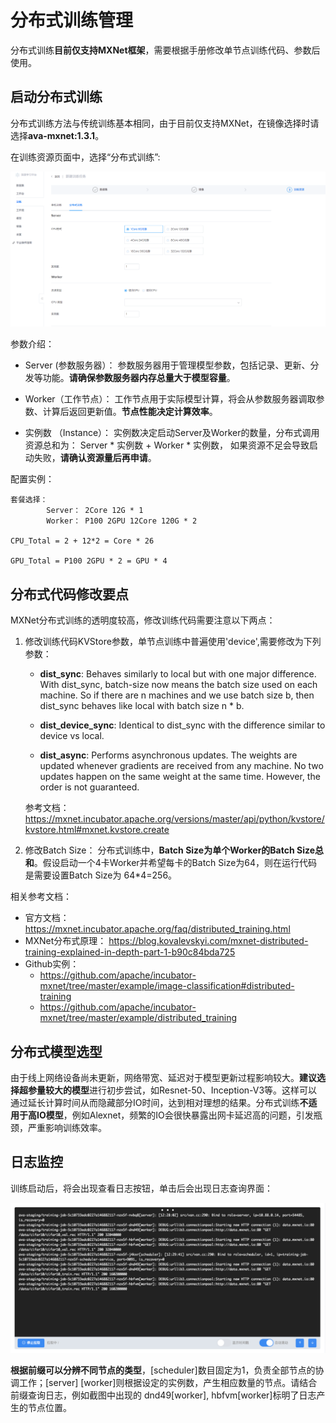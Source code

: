 
# 分布式训练管理

分布式训练**目前仅支持MXNet框架**，需要根据手册修改单节点训练代码、参数后使用。

## 启动分布式训练

分布式训练方法与传统训练基本相同，由于目前仅支持MXNet，在镜像选择时请选择**ava-mxnet:1.3.1**。

在训练资源页面中，选择“分布式训练”:

![](/images/ch-05/5.3.1/dist-resource.png)

参数介绍：
+ Server (参数服务器）：
参数服务器用于管理模型参数，包括记录、更新、分发等功能。**请确保参数服务器内存总量大于模型容量**。

+ Worker（工作节点）：
工作节点用于实际模型计算，将会从参数服务器调取参数、计算后返回更新值。**节点性能决定计算效率**。

+ 实例数 （Instance）：
实例数决定启动Server及Worker的数量，分布式调用资源总和为： Server * 实例数 + Worker * 实例数， 如果资源不足会导致启动失败，**请确认资源量后再申请**。

配置实例：
    
    套餐选择：
            Server： 2Core 12G * 1
            Worker： P100 2GPU 12Core 120G * 2

    CPU_Total = 2 + 12*2 = Core * 26

    GPU_Total = P100 2GPU * 2 = GPU * 4

## 分布式代码修改要点

MXNet分布式训练的透明度较高，修改训练代码需要注意以下两点：

1. 修改训练代码KVStore参数，单节点训练中普遍使用'device',需要修改为下列参数：

    + **dist_sync**: Behaves similarly to local but with one major difference. With dist_sync, batch-size now means the batch size used on each machine. So if there are n machines and we use batch size b, then dist_sync behaves like local with batch size n * b.

    + **dist_device_sync**: Identical to dist_sync with the difference similar to device vs local.

    + **dist_async**: Performs asynchronous updates. The weights are updated whenever gradients are received from any machine. No two updates happen on the same weight at the same time. However, the order is not guaranteed.

    参考文档： https://mxnet.incubator.apache.org/versions/master/api/python/kvstore/kvstore.html#mxnet.kvstore.create

2. 修改Batch Size：
    分布式训练中，**Batch Size为单个Worker的Batch Size总和**。假设启动一个4卡Worker并希望每卡的Batch Size为64，则在运行代码是需要设置Batch Size为 64*4=256。

相关参考文档：
+ 官方文档： https://mxnet.incubator.apache.org/faq/distributed_training.html
+ MXNet分布式原理： https://blog.kovalevskyi.com/mxnet-distributed-training-explained-in-depth-part-1-b90c84bda725
+ Github实例： 
    + https://github.com/apache/incubator-mxnet/tree/master/example/image-classification#distributed-training
    + https://github.com/apache/incubator-mxnet/tree/master/example/distributed_training

## 分布式模型选型

由于线上网络设备尚未更新，网络带宽、延迟对于模型更新过程影响较大。**建议选择超参量较大的模型**进行初步尝试，如Resnet-50、Inception-V3等。这样可以通过延长计算时间从而隐藏部分IO时间，达到相对理想的结果。分布式训练**不适用于高IO模型**，例如Alexnet，频繁的IO会很快暴露出网卡延迟高的问题，引发瓶颈，严重影响训练效率。

## 日志监控

训练启动后，将会出现查看日志按钮，单击后会出现日志查询界面：

![](/images/ch-05/5.3.1/dist-log.png)

**根据前缀可以分辨不同节点的类型**，[scheduler]数目固定为1，负责全部节点的协调工作；[server] [worker]则根据设定的实例数，产生相应数量的节点。请结合前缀查询日志，例如截图中出现的 dnd49[worker], hbfvm[worker]标明了日志产生的节点位置。